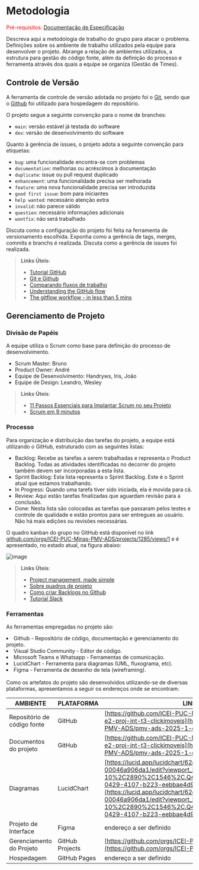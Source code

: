 
# Metodologia

<span style="color:red">Pré-requisitos: <a href="2-Especificação do Projeto.md"> Documentação de Especificação</a></span>

Descreva aqui a metodologia de trabalho do grupo para atacar o problema. Definições sobre os ambiente de trabalho utilizados pela  equipe para desenvolver o projeto. Abrange a relação de ambientes utilizados, a estrutura para gestão do código fonte, além da definição do processo e ferramenta através dos quais a equipe se organiza (Gestão de Times).

## Controle de Versão

A ferramenta de controle de versão adotada no projeto foi o
[Git](https://git-scm.com/), sendo que o [Github](https://github.com)
foi utilizado para hospedagem do repositório.

O projeto segue a seguinte convenção para o nome de branches:

- `main`: versão estável já testada do software
- `dev`: versão de desenvolvimento do software

Quanto à gerência de issues, o projeto adota a seguinte convenção para
etiquetas:

- `bug`: uma funcionalidade encontra-se com problemas
- `documentation`: melhorias ou acréscimos à documentação
- `duplicate`: issue ou pull request duplicado
- `enhancement`: uma funcionalidade precisa ser melhorada
- `feature`: uma nova funcionalidade precisa ser introduzida
- `good first issue`: bom para iniciantes
- `help wanted`: necessário atenção extra
- `invalid`: não parece válido
- `question`: necessário informações adicionais
- `wontfix`: não será trabalhado


Discuta como a configuração do projeto foi feita na ferramenta de versionamento escolhida. Exponha como a gerência de tags, merges, commits e branchs é realizada. Discuta como a gerência de issues foi realizada.

> **Links Úteis**:
> - [Tutorial GitHub](https://guides.github.com/activities/hello-world/)
> - [Git e Github](https://www.youtube.com/playlist?list=PLHz_AreHm4dm7ZULPAmadvNhH6vk9oNZA)
>  - [Comparando fluxos de trabalho](https://www.atlassian.com/br/git/tutorials/comparing-workflows)
> - [Understanding the GitHub flow](https://guides.github.com/introduction/flow/)
> - [The gitflow workflow - in less than 5 mins](https://www.youtube.com/watch?v=1SXpE08hvGs)

## Gerenciamento de Projeto

### Divisão de Papéis

A equipe utiliza o Scrum como base para definição do processo de desenvolvimento.

- Scrum Master: Bruno
- Product Owner: André
- Equipe de Desenvolvimento: Handryws, Iris, João
- Equipe de Design: Leandro, Wesley

> **Links Úteis**:
> - [11 Passos Essenciais para Implantar Scrum no seu 
> Projeto](https://mindmaster.com.br/scrum-11-passos/)
> - [Scrum em 9 minutos](https://www.youtube.com/watch?v=XfvQWnRgxG0)

### Processo

Para organização e distribuição das tarefas do projeto, a equipe está utilizando o GitHub, estruturado com as seguintes listas:

- Backlog: Recebe as tarefas a serem trabalhadas e representa o Product Backlog. Todas as atividades identificadas no decorrer do projeto também devem ser incorporadas a esta lista.
- Sprint Backlog: Esta lista representa o Sprint Backlog. Este é o Sprint atual que estamos trabalhando.
- In Progress: Quando uma tarefa tiver sido iniciada, ela é movida para cá.
- Review: Aqui estão tarefas finalizadas que aguardam revisão para a conclusão.
- Done: Nesta lista são colocadas as tarefas que passaram pelos testes e controle de qualidade e estão prontos para ser entregues ao usuário. Não há mais edições ou revisões necessárias.
  
O quadro kanban do grupo no GitHub está disponível no link [github.com/orgs/ICEI-PUC-Minas-PMV-ADS/projects/1285/views/1](https://github.com/orgs/ICEI-PUC-Minas-PMV-ADS/projects/1814/views/1) e é apresentado, no estado atual, na figura abaixo:

![image](https://github.com/user-attachments/assets/4f9b5d05-32a1-49cb-b18a-cee88208951e)

 
> **Links Úteis**:
> - [Project management, made simple](https://github.com/features/project-management/)
> - [Sobre quadros de projeto](https://docs.github.com/pt/github/managing-your-work-on-github/about-project-boards)
> - [Como criar Backlogs no Github](https://www.youtube.com/watch?v=RXEy6CFu9Hk)
> - [Tutorial Slack](https://slack.com/intl/en-br/)

### Ferramentas

As ferramentas empregadas no projeto são:
<li>Github - Repositório de código, documentação e gerenciamento do projeto.</li>
<li>Visual Studio Community - Editor de código.</li>
<li>Microsoft Teams e Whatsapp - Ferramentas de comunicação.</li>
<li>LucidChart - Ferramenta para diagramas (UML, fluxograma, etc).</li>
<li>Figma - Ferramenta de desenho de tela (wireframing).</li>

</br>
Como os artefatos do projeto são desenvolvidos utilizando-se de diversas plataformas, apresentamos a seguir os endereços onde se encontram:

| AMBIENTE                            | PLATAFORMA                         | LINK DE ACESSO                         |
|-------------------------------------|------------------------------------|----------------------------------------|
| Repositório de código fonte         | GitHub                             | [https://github.com/ICEI-PUC-Minas-PMV-ADS/pmv-ads-2025-1-e2-proj-int-t3-clickimoveis](https://github.com/ICEI-PUC-Minas-PMV-ADS/pmv-ads-2025-1-e2-proj-int-t3-clickimoveis)                        |
| Documentos do projeto               | GitHub                             | [https://github.com/ICEI-PUC-Minas-PMV-ADS/pmv-ads-2025-1-e2-proj-int-t3-clickimoveis](https://github.com/ICEI-PUC-Minas-PMV-ADS/pmv-ads-2025-1-e2-proj-int-t3-clickimoveis)                           |
| Diagramas                           | LucidChart                              |      [https://lucid.app/lucidchart/62d094a3-1ed3-4ace-81c0-00046a906da1/edit?viewport_loc=-328%2C-10%2C2890%2C1546%2C.Q4MUjXso07N&invitationId=inv_1178b2f1-0429-4107-b223-eebbae4d901d](https://lucid.app/lucidchart/62d094a3-1ed3-4ace-81c0-00046a906da1/edit?viewport_loc=-328%2C-10%2C2890%2C1546%2C.Q4MUjXso07N&invitationId=inv_1178b2f1-0429-4107-b223-eebbae4d901d)                                      |
| Projeto de Interface                | Figma                              |      endereço a ser definido                                      |
| Gerenciamento do Projeto            | GitHub Projects                    | [https://github.com/orgs/ICEI-PUC-Minas-PMV-ADS/projects/1814](https://github.com/orgs/ICEI-PUC-Minas-PMV-ADS/projects/1814)                           |
| Hospedagem                          | GitHub Pages                       |  endereço a ser definido                            |
 

